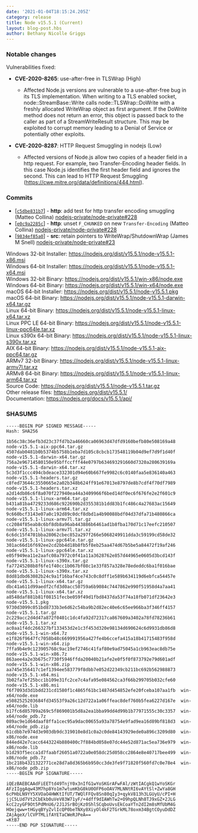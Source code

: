 ```yaml
---
date: '2021-01-04T18:15:24.205Z'
category: release
title: Node v15.5.1 (Current)
layout: blog-post.hbs
author: Bethany Nicolle Griggs
---
```


### Notable changes

Vulnerabilities fixed:

- **CVE-2020-8265**: use-after-free in TLSWrap (High)

  - Affected Node.js versions are vulnerable to a use-after-free bug in
    its TLS implementation. When writing to a TLS enabled socket,
    node::StreamBase::Write calls node::TLSWrap::DoWrite with a freshly
    allocated WriteWrap object as first argument. If the DoWrite method
    does not return an error, this object is passed back to the caller as
    part of a StreamWriteResult structure. This may be exploited to
    corrupt memory leading to a Denial of Service or potentially other
    exploits.

- **CVE-2020-8287**: HTTP Request Smuggling in nodejs (Low)
  - Affected versions of Node.js allow two copies of a header field in
    a http request. For example, two Transfer-Encoding header fields. In
    this case Node.js identifies the first header field and ignores the
    second. This can lead to HTTP Request Smuggling
    (https://cwe.mitre.org/data/definitions/444.html).

### Commits

- [[`c5dbe831b7`](https://github.com/nodejs/node/commit/c5dbe831b7)] - **http**: add test for http transfer encoding smuggling (Matteo Collina) [nodejs-private/node-private#228](https://github.com/nodejs-private/node-private/pull/228)
- [[`e0c9a2285c`](https://github.com/nodejs/node/commit/e0c9a2285c)] - **http**: unset `F_CHUNKED` on new `Transfer-Encoding` (Matteo Collina) [nodejs-private/node-private#228](https://github.com/nodejs-private/node-private/pull/228)
- [[`9834ef85a0`](https://github.com/nodejs/node/commit/9834ef85a0)] - **src**: retain pointers to WriteWrap/ShutdownWrap (James M Snell) [nodejs-private/node-private#23](https://github.com/nodejs-private/node-private/pull/23)

Windows 32-bit Installer: https://nodejs.org/dist/v15.5.1/node-v15.5.1-x86.msi \
Windows 64-bit Installer: https://nodejs.org/dist/v15.5.1/node-v15.5.1-x64.msi \
Windows 32-bit Binary: https://nodejs.org/dist/v15.5.1/win-x86/node.exe \
Windows 64-bit Binary: https://nodejs.org/dist/v15.5.1/win-x64/node.exe \
macOS 64-bit Installer: https://nodejs.org/dist/v15.5.1/node-v15.5.1.pkg \
macOS 64-bit Binary: https://nodejs.org/dist/v15.5.1/node-v15.5.1-darwin-x64.tar.gz \
Linux 64-bit Binary: https://nodejs.org/dist/v15.5.1/node-v15.5.1-linux-x64.tar.xz \
Linux PPC LE 64-bit Binary: https://nodejs.org/dist/v15.5.1/node-v15.5.1-linux-ppc64le.tar.xz \
Linux s390x 64-bit Binary: https://nodejs.org/dist/v15.5.1/node-v15.5.1-linux-s390x.tar.xz \
AIX 64-bit Binary: https://nodejs.org/dist/v15.5.1/node-v15.5.1-aix-ppc64.tar.gz \
ARMv7 32-bit Binary: https://nodejs.org/dist/v15.5.1/node-v15.5.1-linux-armv7l.tar.xz \
ARMv8 64-bit Binary: https://nodejs.org/dist/v15.5.1/node-v15.5.1-linux-arm64.tar.xz \
Source Code: https://nodejs.org/dist/v15.5.1/node-v15.5.1.tar.gz \
Other release files: https://nodejs.org/dist/v15.5.1/ \
Documentation: https://nodejs.org/docs/v15.5.1/api/

### SHASUMS

```
-----BEGIN PGP SIGNED MESSAGE-----
Hash: SHA256

1b56c38c36efb3d23c37fd7b2a46660ca06963d47dfd9160befb80e508169a48  node-v15.5.1-aix-ppc64.tar.gz
4507dab0481b0b5374b5758b1eba7d105c8cbcb173548119b04d9ef7d9f1d40f  node-v15.5.1-darwin-x64.tar.gz
756a2e96714580150e95bffccfff44e0797b634693291660d7320a280639169a  node-v15.5.1-darwin-x64.tar.xz
5c3d3f1ccc494cbdeace332301d94e60b667fe9982c6c0140faa5e836140a463  node-v15.5.1-headers.tar.gz
c8fed73644c3550665e2a02b348b624ff91e67013e8797de8b7cdf4f70df7989  node-v15.5.1-headers.tar.xz
a2d14db86c6f8a070f227940ea44a3409966f6bed14df0ec6f676fe2e2f601c9  node-v15.5.1-linux-arm64.tar.gz
b431a81ba4729233d686c922690b2d355381b1dd83b1fc486c4a27683ac15649  node-v15.5.1-linux-arm64.tar.xz
9c660bcf3143e07a0c192d89c0dcf8dbd1a4b90088bdf04d37dfa71b480866ca  node-v15.5.1-linux-armv7l.tar.gz
cc2084f85eab8c6bf8db8a96ab443886b6461ad1b8fba170d71c17eefc210507  node-v15.5.1-linux-armv7l.tar.xz
6c6dc15f4701bba28062cbec852a297f266e5068249911dda3c59199cd58de32  node-v15.5.1-linux-ppc64le.tar.gz
301ac66d16f692ee2cd2bb4d18b8fb5f8eb25aa474d67b5be5a84472f19af246  node-v15.5.1-linux-ppc64le.tar.xz
e05f949ea11e2aafc08a7972c0f41a11a3628762e857d44965e0605d3bcd143f  node-v15.5.1-linux-s390x.tar.gz
fa77245208b8f6fe1f40cc1b067bf08c1e33f857a328e78ededdc6ba1f016bae  node-v15.5.1-linux-s390x.tar.xz
8dd81dbd63082b24c9a1f16baf4ce743c0c8dff1e589b634119d6ebfca54457e  node-v15.5.1-linux-x64.tar.gz
dbc41a611d99aedf2cfd3d0acc50759a6b9084c7447862e990f51958d4a7aa41  node-v15.5.1-linux-x64.tar.xz
a8548daf881b81f08151fecbe059f49d1fbd8437da53f74a18fb071df23642e3  node-v15.5.1.pkg
9730d3099c051bd8733b3e6d62c54ba9b2d82ec40e6c65ee966ba3f346ff4157  node-v15.5.1.tar.gz
2c229acc2d4d47a872f0401c1dc4fa92d72317ca867609a3402a78fd78236b61  node-v15.5.1.tar.xz
ac0aa1f4dc266327bf133453d2e1c3f453d320e98134d690624c6d9931db86d8  node-v15.5.1-win-x64.7z
e1f826f9647fc7058b48c669991956a427fe4b6ccefa415a18b41715483f958d  node-v15.5.1-win-x64.zip
7ffa9b4e9c123905768c9ac19ef2746c41faf80e9ad75045a1cb963eac8db75e  node-v15.5.1-win-x86.7z
863aee4a2e3b675c7730f5946ffda20040b21afe2e0f5f0f873792e79d601adf  node-v15.5.1-win-x86.zip
aa745e356417c1ef1394ee583779f8dbb7e052d22349cb211bc692b562988873  node-v15.5.1-x64.msi
3b02fa7ef25bcc1b109e31fc2ce7c4afa95e084562ca3f66b299705b032cfe60  node-v15.5.1-x86.msi
f6f7093d3d1bdd231cd1580f1c4865f61bc1487d454852efe20fceba107aa1fb  win-x64/node.exe
e5082525203684fd34553f9a26c12d722a1a06ffeac8def760b5fea6227d167e  win-x64/node.lib
b17fc6d85709a269c5f869001b5d8a2ea1bba99dd4d99b1b77971555c30c3357  win-x64/node_pdb.7z
089ac9e1d64daaf8ffa1cec95a9dac00655a93a78754e9fad9ea16d89bf818d3  win-x64/node_pdb.zip
61cdbb7e974d3e903db9dc319010e8d1c0a2c0de84143929ede0a896c3209d80  win-x86/node.exe
844ed42e7cacc6443224b880400c7f884bd058e07dc44e52d871ac5ea736e979  win-x86/node.lib
b1d293f5ecca1d7faabf26051a0722a0e058dc25d058cc2864e8e40717bee499  win-x86/node_pdb.7z
1bc218b4321322771ce28d7a8d365b6b950cc3de3fe9f71820f560fd7c0e78e4  win-x86/node_pdb.zip
-----BEGIN PGP SIGNATURE-----

iQEzBAEBCAAdFiEETtd49TnjY0x3nIfG1wYoSKGrAFwFAl/zWtIACgkQ1wYoSKGr
AFzIIggAqw43M7hp8Yo1m7wtumKbG0kU0OFP6oOAV7MLNNtRI6vAYtSl+ZwYa8GH
6cPHbLN9YY5XVOaO4HWKtIfUT/TWQlFFQv8Sn80qIy3+qykV813h3LGUyU/cPI+H
jjC5LUd7Vt2CbEkb0uVeV83W71yF/+4dff9dIAWhTw2+O9hpQLNh8TJ9xGZ+2JLG
kcC2zyGF9Ot5PdMnU6/2J1JSrBOjKz0ShlSCqboUvsEkCoaYTn2dI2m8sMfUbM4G
HOejqww+tHGyqBYyZvlIcQP0beTNXy8XiyOl4kF2TGrkML78oxm34BgtCOyuDdDZ
ZAjAgeX/lCVPTMLifAYETaCWeRJPeA==
=KtB7
-----END PGP SIGNATURE-----

```
